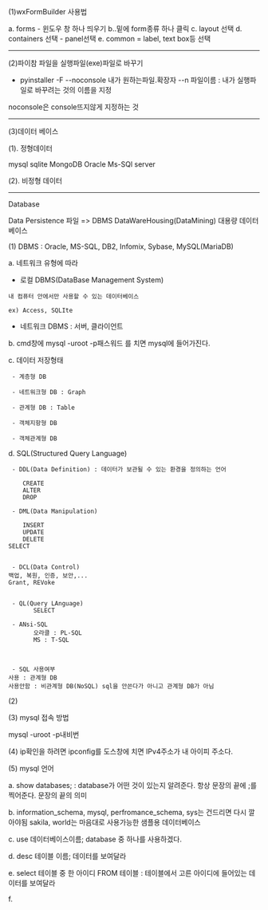 (1)wxFormBuilder 사용법

a. forms - 윈도우 창 하나 띄우기
b..밑에 form종류 하나 클릭
c. layout 선택
d. containers 선택 - panel선택
e. common = label, text box등 선택

-------------------------------------------------------------------------------------------

(2)파이참 파일을 실행파일(exe)파일로 바꾸기

- pyinstaller -F --noconsole 내가 원하는파일.확장자 --n 파일이름 : 내가 실행파일로 바꾸려는 것의 이름을 지정

noconsole은 console뜨지않게 지정하는 것



----------------------------------------------------------------------------

(3)데이터 베이스

(1). 정형데이터

mysql
sqlite
MongoDB
Oracle
Ms-SQl server

(2). 비정형 데이터


-----------------------------------------------------------------------------------------

Database

Data Persistence
파일 => DBMS
DataWareHousing(DataMining)
대용량 데이터베이스



(1) DBMS  : Oracle, MS-SQL, DB2, Infomix, Sybase, MySQL(MariaDB)

a. 네트워크 유형에 따라

   - 로컬 DBMS(DataBase Management System)  

    내 컴퓨터 안에서만 사용할 수 있는 데이터베이스

    ex) Access, SQLIte

   - 네트워크 DBMS : 서버, 클라이언트

b. cmd창에 mysql -uroot -p패스워드 를 치면 mysql에 들어가진다.

c. 데이터 저장형태


     - 계층형 DB

     - 네트워크형 DB : Graph

     - 관계형 DB : Table

     - 객체지항형 DB

     - 객체관계형 DB

d. SQL(Structured Query Language)

     - DDL(Data Definition) : 데이터가 보관될 수 있는 환경을 정의하는 언어

        CREATE
        ALTER
        DROP

     - DML(Data Manipulation)

        INSERT
        UPDATE
        DELETE
	SELECT


     - DCL(Data Control)
	백업, 복원, 인증, 보안,...
	Grant, REVoke


     - QL(Query LAnguage)
           SELECT

     - ANsi-SQL
           오라클 : PL-SQL
           MS : T-SQL



     - SQL 사용여부
	사용 : 관계형 DB
	사용안함 : 비관계형 DB(NoSQL) sql을 안쓴다가 아니고 관계형 DB가 아님


(2)

(3) mysql 접속 방법

 mysql -uroot -p내비번

(4) ip확인을 하려면 ipconfig를 도스창에 치면 IPv4주소가 내 아이피 주소다.

(5) mysql 언어

a. show databases; : database가 어떤 것이 있는지 알려준다.
                     항상 문장의 끝에 ;를 찍어준다. 문장의 끝의 의미

b. information_schema, mysql, perfromance_schema, sys는 건드리면 다시 깔아야됨
   sakila, world는 마음대로 사용가능한 샘플용 데이터베이스

c. use 데이터베이스이름; database 중 하나를 사용하겠다.

d. desc 테이블 이름; 데이터를 보여달라

e. select 테이블 중 한 아이디 FROM 테이블 : 테이블에서 고른 아이디에 들어있는 데이터를 보여달라

f.
